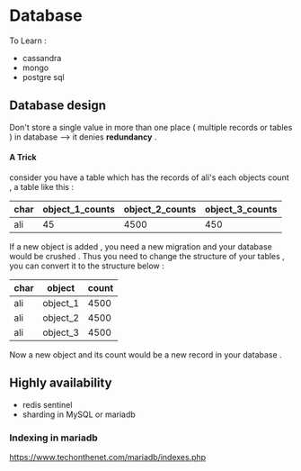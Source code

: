 # Database

To Learn :
- cassandra
- mongo
- postgre sql

## Database design

Don't store a single value in more than one place ( multiple records or tables ) in database --> it denies **redundancy** .

#### A Trick
consider you have a table which has the records of ali's each objects count , a table like this :

| char  | object_1_counts | object_2_counts | object_3_counts |
|-------|-----------------|-----------------|-----------------|
|  ali  |     45          |     4500        |     450         |

If a new object is added , you need a new migration and your database would be crushed .
Thus you need to change the structure of your tables , you can convert it to the structure below :

| char  |      object       | count   |
|-------|-------------------|---------|
|  ali  |     object_1      |  4500   |
|  ali  |     object_2      |  4500   |
|  ali  |     object_3      |  4500   |

Now a new object and its count would be a new record in your database .

## Highly availability
* redis sentinel
* sharding in MySQL or mariadb

### Indexing in mariadb 
https://www.techonthenet.com/mariadb/indexes.php
